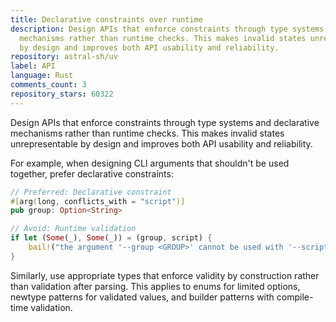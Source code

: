 ```yaml
---
title: Declarative constraints over runtime
description: Design APIs that enforce constraints through type systems and declarative
  mechanisms rather than runtime checks. This makes invalid states unrepresentable
  by design and improves both API usability and reliability.
repository: astral-sh/uv
label: API
language: Rust
comments_count: 3
repository_stars: 60322
---
```


Design APIs that enforce constraints through type systems and declarative mechanisms rather than runtime checks. This makes invalid states unrepresentable by design and improves both API usability and reliability.

For example, when designing CLI arguments that shouldn't be used together, prefer declarative constraints:

```rust
// Preferred: Declarative constraint
#[arg(long, conflicts_with = "script")]
pub group: Option<String>

// Avoid: Runtime validation
if let (Some(_), Some(_)) = (group, script) {
    bail!("the argument '--group <GROUP>' cannot be used with '--script <SCRIPT>'")
}
```

Similarly, use appropriate types that enforce validity by construction rather than validation after parsing. This applies to enums for limited options, newtype patterns for validated values, and builder patterns with compile-time validation.